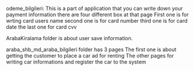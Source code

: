 odeme_bilgileri:
This is a part of application that you can write down your payment information 
there are four different box at that page 
First one is for wrting card users name
second one is for card number
third one is for card date 
the last one for card cvv

ArabaKiralama folder is about user save information. 

araba_shb_md_araba_bilgileri folder has 3 pages 
The first one is about getting the customer to place a car ad for renting
The other pages for writing car informations and register the car to the system
